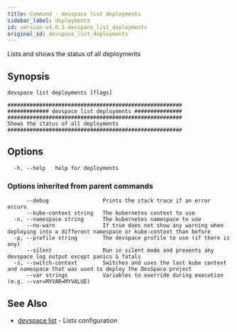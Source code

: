 ```yaml
---
title: Command - devspace list deployments
sidebar_label: deployments
id: version-v4.0.1-devspace_list_deployments
original_id: devspace_list_deployments
---
```



Lists and shows the status of all deployments

## Synopsis


```
devspace list deployments [flags]
```

```
#######################################################
############# devspace list deployments ###############
#######################################################
Shows the status of all deployments
#######################################################
```
## Options

```
  -h, --help   help for deployments
```

### Options inherited from parent commands

```
      --debug                 Prints the stack trace if an error occurs
      --kube-context string   The kubernetes context to use
  -n, --namespace string      The kubernetes namespace to use
      --no-warn               If true does not show any warning when deploying into a different namespace or kube-context than before
  -p, --profile string        The devspace profile to use (if there is any)
      --silent                Run in silent mode and prevents any devspace log output except panics & fatals
  -s, --switch-context        Switches and uses the last kube context and namespace that was used to deploy the DevSpace project
      --var strings           Variables to override during execution (e.g. --var=MYVAR=MYVALUE)
```

## See Also

* [devspace list](/docs/cli/commands/devspace_list)	 - Lists configuration

